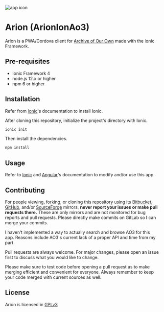![app icon](https://i.ibb.co/9nPMGQp/ic-arion-launcher-square.png)
# Arion (ArionIonAo3)

Arion is a PWA/Cordova client for [Archive of Our Own](https://archiveofourown.org) made with the Ionic Framework.
 

## Pre-requisites
* Ionic Framework 4
* node.js 12.x or higher
* npm 6 or higher

## Installation

Refer from [Ionic](https://ionicframework.com/docs/installation/cli)'s documentation to install Ionic.

After cloning this repository, initialize the project's directory with Ionic.
```bash
ionic init 
```
Then install the dependencies.
```bash
npm install 
```

## Usage
Refer to [Ionic](https://ionicframework.com/docs) and [Angular](https://angular.io/docsdocumentation)'s documentation to modify and/or use this app.

## Contributing
For people viewing, forking, or cloning this repository using its [Bitbucket](https://bitbucket.org/tenseventy7/arionao3), [GitHub](https://github.com/TenSeventy7/ArionAo3), and/or [SourceForge](https://sourceforge.net/projects/arion-ion-ao3/) mirrors, **never report your issues or make pull requests there.** These are only mirrors and are not monitored for bug reports and pull requests. Please directly make commits on GitLab so I can merge your commits.

I haven't implemented a way to actually search and browse AO3 for this app. Reasons include AO3's current lack of a proper API and time from my part.

Pull requests are always welcome. For major changes, please open an issue first to discuss what you would like to change.

Please make sure to test code before opening a pull request as to make merging efficient and convenient for everyone. Always remember to keep your code merged with current sources as well.

## License
Arion is licensed in [GPLv3](https://github.com/TenSeventy7/ArionIonAo3/raw/master/LICENSE)
